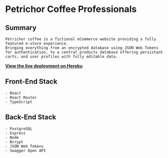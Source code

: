 # Petrichor Coffee Professionals

## Summary

    Petrichor coffee is a fictional eCommerce website providing a fully featured e-store experience.
    Bringing everything from an encrypted database using JSON Web Tokens for authentication, to a central products database offering persistant carts, and user profiles with fully editable data.

**[View the live deployment on Heroku](https://petrichor-coffee.herokuapp.com/)**

## Front-End Stack

    - React
    - React Router
    - TypeScript

## Back-End Stack

    - PostgreSQL
    - Express
    - Node
    - Bcrypt
    - JSON Web Tokens
    - Swagger Open API
